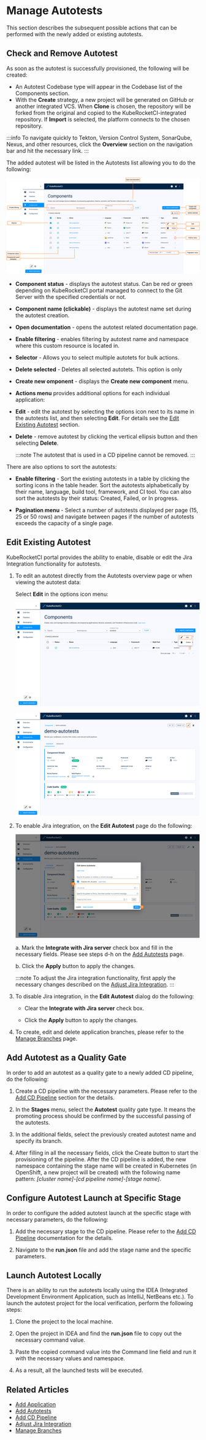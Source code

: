 # Manage Autotests

<head>
  <link rel="canonical" href="https://docs.kuberocketci.io/docs/user-guide/autotest/" />
</head>

This section describes the subsequent possible actions that can be performed with the newly added or existing autotests.

## Check and Remove Autotest

As soon as the autotest is successfully provisioned, the following will be created:

* An Autotest Codebase type will appear in the Codebase list of the Components section.
* With the **Create** strategy, a new project will be generated on GitHub or another integrated VCS. When **Clone** is chosen, the repository will be forked from the original and copied to the KubeRocketCI-integrated repository. If **Import** is selected, the platform connects to the chosen repository.

:::info
  To navigate quickly to Tekton, Version Control System, SonarQube, Nexus, and other resources, click the **Overview** section on the navigation bar and hit the necessary link.
:::

The added autotest will be listed in the Autotests list allowing you to do the following:

![Autotests page](../assets/user-guide/components/components-manage-components-menu.png "Autotests page")

* **Component status** - displays the autotest status. Can be red or green depending on KubeRocketCI portal managed to connect to the Git Server with the specified credentials or not.
* **Component name (clickable)** - displays the autotest name set during the autotest creation.
* **Open documentation** - opens the autotest related documentation page.
* **Enable filtering** - enables filtering by autotest name and namespace where this custom resource is located in.
* **Selector** - Allows you to select multiple autotets for bulk actions.
* **Delete selected** - Deletes all selected autotets. This option is only 
* **Create new omponent** - displays the **Create new component** menu.
* **Actions menu** provides additional options for each individual application:
* **Edit** - edit the autotest by selecting the options icon next to its name in the autotests list, and then selecting **Edit**. For details see the [Edit Existing Autotest](#edit-existing-autotest) section.
* **Delete** - remove autotest by clicking the vertical ellipsis button and then selecting **Delete**.

  :::note
    The autotest that is used in a CD pipeline cannot be removed.
  :::

There are also options to sort the autotests:

* **Enable filtering** - Sort the existing autotests in a table by clicking the sorting icons in the table header. Sort the autotests alphabetically by their name, language, build tool, framework, and CI tool. You can also sort the autotests by their status: Created, Failed, or In progress.

* **Pagination menu** - Select a number of autotests displayed per page (15, 25 or 50 rows)  and navigate between pages if the number of autotests exceeds the capacity of a single page.

## Edit Existing Autotest

KubeRocketCI portal provides the ability to enable, disable or edit the Jira Integration functionality for autotests.

1. To edit an autotest directly from the Autotests overview page or when viewing the autotest data:

      Select **Edit** in the options icon menu:

      ![Edit autotest on the autotests overview page](../assets/user-guide/components/autotests/autotests-manage-components-codebase-edit-1.png "Edit autotest on the autotests overview page")

      ![Edit autotest when viewing the autotest data](../assets/user-guide/components/autotests/autotests-manage-components-codebase-edit-2.png "Edit autotest when viewing the autotest data")

2. To enable Jira integration, on the **Edit Autotest** page do the following:

    ![Edit autotest](../assets/user-guide/components/autotests/autotests-manage-edit-codebase-autotests.png "Edit library")

    a. Mark the **Integrate with Jira server** check box and fill in the necessary fields. Please see steps d-h on the [Add Autotests](add-autotest.md) page.

    b. Click the **Apply** button to apply the changes.

    :::note
      To adjust the Jira integration functionality, first apply the necessary changes described on the [Adjust Jira Integration](../operator-guide/project-management-and-reporting/jira-integration.md).
    :::

3. To disable Jira integration, in the **Edit Autotest** dialog do the following:

    * Clear the **Integrate with Jira server** check box.

    * Click the **Apply** button to apply the changes.

4. To create, edit and delete application branches, please refer to the [Manage Branches](../user-guide/manage-branches.md) page.

## Add Autotest as a Quality Gate

In order to add an autotest as a quality gate to a newly added CD pipeline, do the following:

1. Create a CD pipeline with the necessary parameters. Please refer to the [Add CD Pipeline](add-cd-pipeline.md) section for the details.

2. In the **Stages** menu, select the **Autotest** quality gate type. It means the promoting process should be confirmed by the successful passing of the autotests.

3. In the additional fields, select the previously created autotest name and specify its branch.

4. After filling in all the necessary fields, click the Create button to start the provisioning of the pipeline. After the CD pipeline is added, the new namespace containing the stage name will be created in Kubernetes (in OpenShift, a new project will be created) with the following name pattern: _[cluster name]-[cd pipeline name]-[stage name]_.

## Configure Autotest Launch at Specific Stage

In order to configure the added autotest launch at the specific stage with necessary parameters, do the following:

1. Add the necessary stage to the CD pipeline. Please refer to the [Add CD Pipeline](add-cd-pipeline.md) documentation for the details.

2. Navigate to the **run.json** file and add the stage name and the specific parameters.

## Launch Autotest Locally

There is an ability to run the autotests locally using the IDEA (Integrated Development Environment Application, such as IntelliJ, NetBeans etc.). To launch the autotest project for the local verification, perform the following steps:

1. Clone the project to the local machine.

2. Open the project in IDEA and find the **run.json** file to copy out the necessary command value.

3. Paste the copied command value into the Command line field and run it with the necessary values and namespace.

4. As a result, all the launched tests will be executed.

## Related Articles

* [Add Application](add-application.md)
* [Add Autotests](add-autotest.md)
* [Add CD Pipeline](add-cd-pipeline.md)
* [Adjust Jira Integration](../operator-guide/project-management-and-reporting/jira-integration.md)
* [Manage Branches](../user-guide/manage-branches.md)
